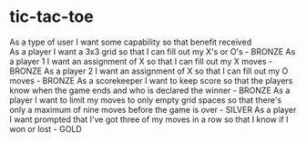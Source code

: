 # tic-tac-toe

As a	type of user	I want	some capability	so that	benefit received	
As a	player	I want	a 3x3 grid	so that	I can fill out my X's or O's	- BRONZE
As a	player 1	I want	an assignment of X	so that 	I can fill out my X moves	- BRONZE
As a	player 2	I want	an assignment of X	so that	I can fill out my O moves	- BRONZE
As a	scorekeeper	I want	to keep score	so that	the players know when the game ends and who is declared the winner	- BRONZE
As a	player	I want	to limit my moves to only empty grid spaces	so that	there's only a maximum of nine moves before the game is over	- SILVER
As a	player	I want 	prompted that I've got three of my moves in a row	so that	I know if I won or lost	- GOLD
